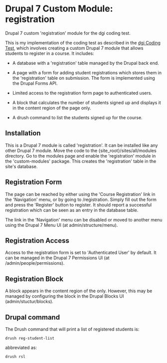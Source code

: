# Drupal 7 Custom Module: registration
Drupal 7 custom 'registration' module for the dgi coding test.

This is my implementation of the coding test as described in the [dgi Coding Test](https://gist.github.com/jordandukart/b602fa64f50bb14ba579d2a51f0fdee5),
which involves creating a custom Drupal 7 module that allows students to 
register in a course.  It includes:

- A database with a 'registration' table managed by the Drupal back end. 

- A page with a form for adding student registrations which stores
them in the 'registration' table on submission.  The form is implemented using the 
Drupal Forms API.

- Limited access to the registration form page to authenticated users.  

- A block that calculates the number of students signed up and displays it in the
content region of the <front> page only.

- A drush command to list the students signed up for the course. 

## Installation

This is a Drupal 7 module is called 'registration'.  It can be installed 
like any other Drupal 7 module.  Move the code to the 
{site_root}/sites/all/modules directory.  Go to the modules page and 
enable the 'registration' module in the 'custom-modules' package. 
This creates the 'registration' table in the site's database. 

## Registration Form

The page can be reached by either using the 'Course Registration' 
link in the 'Navigation' menu, or by going to /registration.
Simply fill out the form and press the 'Register' button to register. 
It should report a successful registration which can be seen as 
an entry in the database table.

The link in the 'Navigation' menu can be disabled or moved to another menu using the Drupal 7 Menu UI (at admin/structure/menu).

## Registration Access

Access to the registration form is set to 'Authenticated User' by default.  It can be managed in the Drupal 7 Permissions UI (at /admin/people/permissions).

## Registration Block

A block appears in the content region of the <front-page> only.
However, this may be managed by configuring the block in the Drupal Blocks UI (admin/stuctur/blocks).

## Drupal command

The Drush command that will print a list of registered students is:  

```
drush reg-student-list
```

abbreviated as:

```
drush rsl
```
